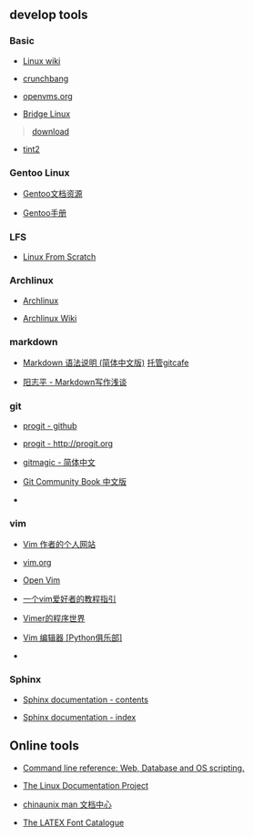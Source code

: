 ## develop tools

### Basic

* [Linux wiki](http://linux-wiki.cn/wiki/%E9%A6%96%E9%A1%B5)

* [crunchbang](http://crunchbang.org/)

* [openvms.org](http://www.openvms.org/)

* [Bridge Linux](http://millertechnologies.net/)
> [download](http://sourceforge.net/projects/bridgelinux/files/)

* [tint2](https://code.google.com/p/tint2/wiki/Configure)


### Gentoo Linux

* [Gentoo文档资源](http://www.gentoo.org/doc/zh_cn/index.xml)

* [Gentoo手册](http://www.gentoo.org/doc/zh_cn/handbook/)


### LFS

* [Linux From Scratch](http://www.linuxfromscratch.org/)

### Archlinux

* [Archlinux](https://www.archlinux.org/)

* [Archlinux Wiki](https://wiki.archlinux.org/index.php/Main_Page)

### markdown

* [Markdown 语法说明 (简体中文版)](http://wowubuntu.com/markdown/)
	[托管gitcafe](https://gitcafe.com/riku/Markdown-Syntax-CN/)

* [阳志平 - Markdown写作浅谈](http://www.yangzhiping.com/tech/r-markdown-knitr.html)


### git

* [progit - github](https://github.com/progit/progit)

* [progit - http://progit.org ](http://progit.org )

* [gitmagic - 简体中文](http://www-cs-students.stanford.edu/~blynn/gitmagic/intl/zh_cn/)

* [Git Community Book 中文版](http://gitbook.liuhui998.com/)

*


### vim

* [Vim 作者的个人网站](http://www.moolenaar.net/)

* [vim.org](http://www.vim.org/)

* [Open Vim](http://www.openvim.com/)

* [一个vim爱好者的教程指引](http://wiki.hotoo.me/Vim.html)

* [Vimer的程序世界](http://www.vimer.cn/)

* [Vim 编辑器 [Python俱乐部]](http://www.pythonclub.org/linux/vim/start)

*


### Sphinx

* [Sphinx documentation - contents](http://sphinx-doc.org/contents.html)

* [Sphinx documentation - index](http://sphinx-doc.org/index.html)


## Online tools

* [Command line reference: Web, Database and OS scripting.](http://ss64.com/index.html)

* [The Linux Documentation Project](http://www.tldp.org/)

* [chinaunix man 文档中心](http://man.chinaunix.net/)

* [The LATEX Font Catalogue](http://www.tug.dk/FontCatalogue/)

